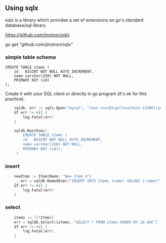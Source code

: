 ## Using sqlx

sqlx is a library which provides a set of extensions on go's standard database/sql library

https://github.com/jmoiron/sqlx


go get  "github.com/jmoiron/sqlx"

### simple table schema

```mysql
CREATE TABLE items (
    id   BIGINT NOT NULL AUTO_INCREMENT,
    name varchar(250) NOT NULL,
    PRIMARY KEY (id)
);
```

Create it with your SQL client or directly in go program (it's ok for this practice):

```go
	sqldb, err := sqlx.Open("mysql", "root:root@tcp(localhost:13306)/your_db_name")
	if err != nil {
		log.Fatal(err)
	}

	sqldb.MustExec(`
		CREATE TABLE items (
		id   BIGINT NOT NULL AUTO_INCREMENT,
		name varchar(250) NOT NULL,
		PRIMARY KEY (id));
	`)
```

### insert

```go
	newItem := Item{Name: "New Item 4"}
	_, err = sqldb.NamedExec("INSERT INTO items (name) VALUES (:name)", &newItem)
	if err != nil {
		log.Fatal(err)
	}
```

### select

```go
	items := []*Item{}
	err = sqldb.Select(&items, "SELECT * FROM items ORDER BY id ASC")
	if err != nil {
		log.Fatal(err)
	}
```


